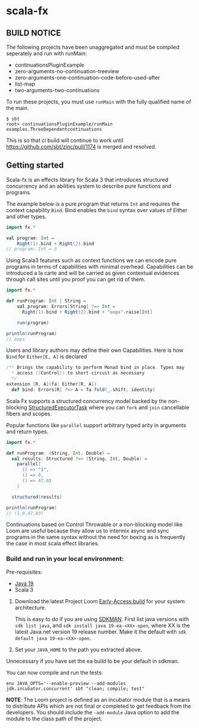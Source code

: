 # scala-fx

## BUILD NOTICE

The following projects have been unaggregated and must be compiled seperately and run with runMain:

* continuationsPluginExample
* zero-arguments-no-continuation-treeview
* zero-arguments-one-continuation-code-before-used-after
* list-map
* two-arguments-two-continuations

To run these projects, you must use `runMain` with the fully qualified name of the main.

```shell
$ sbt
root> continuationsPluginExample/runMain examples.ThreeDependentcontinuations
```

This is so that ci build will continue to work until
https://github.com/sbt/zinc/pull/1174 is merged and resolved.

## Getting started

Scala-fx is an effects library for Scala 3 that introduces structured concurrency and an abilities system to describe pure functions and programs. 

The example below is a pure program that returns `Int` and requires the context capability `Bind`. Bind enables the `bind` syntax over values of Either and other types.

```scala
import fx.*

val program: Int =
    Right(1).bind + Right(2).bind
// program: Int = 3
```

Using Scala3 features such as context functions we can encode pure programs in terms of capabilities with minimal overhead.
Capabilities can be introduced a la carte and will be carried as given contextual evidences through call sites until you proof you can get rid of them.

```scala
import fx.*

def runProgram: Int | String =
    val program: Errors[String] ?=> Int =
      Right(1).bind + Right(2).bind + "oops".raise[Int]

    run(program)

println(runProgram)
// oops
```

Users and library authors may define their own Capabilities. Here is how `Bind` for `Either[E, A]` is declared

```scala
/** Brings the capability to perform Monad bind in place. Types may
  * access [[Control]] to short-circuit as necessary
  */
extension [R, A](fa: Either[R, A])
  def bind: Errors[R] ?=> A = fa.fold(_.shift, identity)
```

Scala Fx supports a structured concurrency model backed by the non-blocking [StructuredExecutorTask](https://openjdk.java.net/jeps/428)
where you can `fork` and `join` cancellable fibers and scopes.

Popular functions like `parallel` support arbitrary typed arity in arguments and return types.

```scala
import fx.*

def runProgram: (String, Int, Double) =
  val results: Structured ?=> (String, Int, Double) =
    parallel(
      () => "1",
      () => 0,
      () => 47.03
    )

  structured(results)

println(runProgram)
// (1,0,47.03)
```

Continuations based on Control Throwable or a non-blocking model like Loom are useful because they allow us to intermix async and sync programs in the same syntax without the need for boxing as is frequently the case in most scala effect libraries.

### Build and run in your local environment:

Pre-requisites:

- [Java 19](https://openjdk.org/projects/jdk/19/)
- Scala 3

1. Download the latest Project Loom [Early-Access build](https://openjdk.org/projects/jdk/19/) for your system architecture.

    This is easy to do if you are using [SDKMAN](https://sdkman.io/). First list java
    versions with `sdk list java`, and `sdk install java
    19-ea-<XX>-open`, where XX is the latest Java.net version 19
    release number. Make it the default with `sdk default java
    19-ea-<XX>-open`.

2. Set your `JAVA_HOME` to the path you extracted above.

  Unnecessary if you have set the ea build to be your default in sdkman.

You can now compile and run the tests:

```shell
env JAVA_OPTS='--enable-preview --add-modules jdk.incubator.concurrent' sbt "clean; compile; test"
```

**NOTE**: The Loom project is defined as an incubator module that is a means to distribute APIs which are not final or completed to get feedback from the developers.
You should include the `-add-module` Java option to add the module to the class path of the project.
